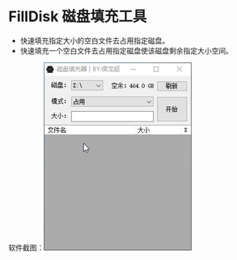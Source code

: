 # FillDisk 磁盘填充工具
- 快速填充指定大小的空白文件去占用指定磁盘。
- 快速填充一个空白文件去占用指定磁盘使该磁盘剩余指定大小空间。

软件截图：![FillDisk截图](images/FillDisk.png)